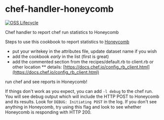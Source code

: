 # chef-handler-honeycomb

[![OSS Lifecycle](https://img.shields.io/osslifecycle/honeycombio/chef-handler-honeycomb?color=success)](https://github.com/honeycombio/home/blob/main/honeycomb-oss-lifecycle-and-practices.md)

Chef handler to report chef run statistics to Honeycomb

Steps to use this cookbook to report statistics to [Honeycomb](https://honeycomb.io)

* put your writekey in the attributes file, update dataset name if you wish
* add the cookbook *early* in the list (first is great)
* add the commented section from the recipes/default.rb to client.rb or other location
** details: [https://docs.chef.io/config_rb_client.html](https://docs.chef.io/config_rb_client.html)

run chef and see reports in Honeycomb!

If things don't work as you expect, you can add `-l debug` to the chef run. You
will see debug output which will include the HTTP POST to Honeycomb and its
results. Look for `DEBUG: Initiating POST` in the log. If you don't see
anything in Honeycomb, try using this flag and look to see whether Honeycomb is
responding with HTTP 200.
